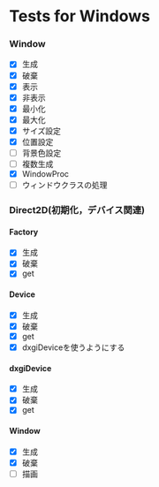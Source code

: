 # Tests for Windows

### Window

- [x] 生成
- [x] 破棄
- [x] 表示
- [x] 非表示
- [x] 最小化
- [x] 最大化
- [x] サイズ設定
- [x] 位置設定
- [ ] 背景色設定
- [ ] 複数生成
- [x] WindowProc
- [ ] ウィンドウクラスの処理

### Direct2D(初期化，デバイス関連)

#### Factory

- [x] 生成
- [x] 破棄
- [x] get

#### Device

- [x] 生成
- [x] 破棄
- [x] get
- [x] dxgiDeviceを使うようにする

#### dxgiDevice

- [x] 生成
- [x] 破棄
- [x] get

#### Window

- [x] 生成
- [x] 破棄
- [ ] 描画